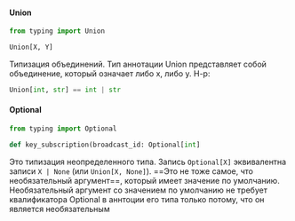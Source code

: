 #### Union
```python
from typing import Union

Union[X, Y]
```
Типизация объединений. Тип аннотации Union представляет собой объединение, который означает либо x, либо y.
Н-р:
```python
Union[int, str] == int | str
```

#### Optional
```python
from typing import Optional

def key_subscription(broadcast_id: Optional[int]
```

Это типизация неопределенного типа.
Запись `Optional[X]` эквивалентна записи `X | None` (или `Union[X, None]`).
==Это не тоже самое, что необязательный аргумент==, который имеет значение по умолчанию. Необязательный аргумент со значением по умолчанию не требует квалификатора Optional в аннтоции его типа только потому, что он является необязательным
